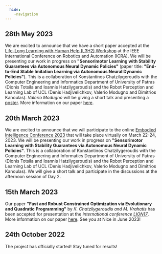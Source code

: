 ```yaml
---
  hide:
    -navigation
---
```


## 28th May 2023

We are excited to announce that we have a short paper accepted at the [Life-Long Learning with Human Help (L3H2) Workshop](https://life-long-learning-with-human-help-l3h2.github.io/) at the IEEE International Conference on Robotics and Automation (ICRA). We will be presenting our work in progress on **"Sensorimotor Learning with Stability Guarantees via Autonomous Neural Dynamic Policies"** (paper title: **"End-to-End Stable Imitation Learning via Autonomous Neural Dynamic Policies"**). This is a collaboration of Konstantinos Chatzilygeroudis with the Computer Engineering and Informatics Department of University of Patras (Dionis Totsila and Ioannis Hatzilygeroudis) and the Robot Perception and Learning Lab of UCL (Denis Hadjivelichkov, Valerio Modugno and Dimitrios Kanoulas). *Valerio Modugno* will be giving a short talk and presenting a [poster](files/2023-ICRA-L3H2-Poster-ANDPs.pdf). More information on our paper [here](publications.md).


## 20th March 2023

We are excited to announce that we will participate to the online [Embodied Intelligence Conference 2023](https://embodied-intelligence.org/) that will take place virtually on March 22-24, 2023. We will be presenting our work in progress on **"Sensorimotor Learning with Stability Guarantees via Autonomous Neural Dynamic Policies"**. This is a collaboration of Konstantinos Chatzilygeroudis with the Computer Engineering and Informatics Department of University of Patras (Dionis Totsila and Ioannis Hatzilygeroudis) and the Robot Perception and Learning Lab of UCL (Denis Hadjivelichkov, Valerio Modugno and Dimitrios Kanoulas). We will give a short talk and participate in the discussions at the afternoon session of Day 2.

## 15th March 2023

Our paper **"Fast and Robust Constrained Optimization via Evolutionary and Quadratic Programming"** by *K. Chatzilygeroudis and M. Vrahatis* has been accepted for presentation at the *international conference [LION17](https://lion17.org/)*. More information on our paper [here](publications.md). See you at Nice in June 2023!

## 24th October 2022

The project has officially started! Stay tuned for results!
